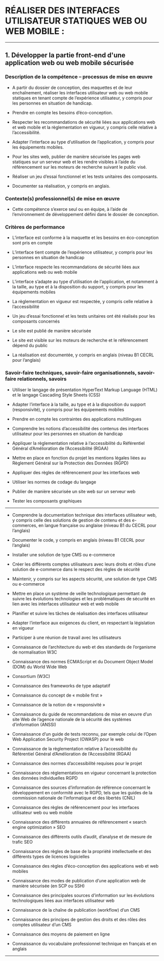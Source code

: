 # **RÉALISER DES INTERFACES UTILISATEUR STATIQUES WEB OU WEB MOBILE :**
---

## **1. Développer la partie front-end d'une application web ou web mobile sécurisée**


### **Description de la compétence – processus de mise en œuvre**


* A partir du dossier de conception, des maquettes et de leur enchaînement, réaliser les interfaces utilisateur
web ou web mobile statiques en tenant compte de l’expérience utilisateur, y compris pour les personnes
en situation de handicap.

* Prendre en compte les besoins d’éco-conception.

* Respecter les recommandations de sécurité liées aux applications web et web mobile et la règlementation
en vigueur, y compris celle relative à l’accessibilité.

* Adapter l’interface au type d’utilisation de l’application, y compris pour les équipements mobiles.

* Pour les sites web, publier de manière sécurisée les pages web statiques sur un serveur web et les rendre
visibles à l’aide du référencement sur les moteurs de recherche suivant le public visé.

* Réaliser un jeu d’essai fonctionnel et les tests unitaires des composants.

* Documenter sa réalisation, y compris en anglais.


### **Contexte(s) professionnel(s) de mise en œuvre**


* Cette compétence s’exerce seul ou en équipe, à l’aide de l’environnement de développement défini dans
le dossier de conception.


### **Critères de performance**


* L’interface est conforme à la maquette et les besoins en éco-conception sont pris en compte

* L’interface tient compte de l’expérience utilisateur, y compris pour les personnes en situation de handicap

* L’interface respecte les recommandations de sécurité liées aux applications web ou web mobile

* L’interface s’adapte au type d’utilisation de l‘application, et notamment à la taille, au type et à la disposition
du support, y compris pour les équipements mobiles

* La règlementation en vigueur est respectée, y compris celle relative à l’accessibilité

* Un jeu d’essai fonctionnel et les tests unitaires ont été réalisés pour les composants concernés

* Le site est publié de manière sécurisée

* Le site est visible sur les moteurs de recherche et le référencement dépend du public

* La réalisation est documentée, y compris en anglais (niveau B1 CECRL pour l’anglais)


### **Savoir-faire techniques, savoir-faire organisationnels, savoir-faire relationnels, savoirs**


* Utiliser le langage de présentation HyperText Markup Language (HTML) et le langage Cascading Style
Sheets (CSS)

* Adapter l’interface à la taille, au type et à la disposition du support (responsivité), y compris pour les
équipements mobiles

* Prendre en compte les contraintes des applications multilingues

* Comprendre les notions d’accessibilité des contenus des interfaces utilisateur pour les personnes en
situation de handicap

* Appliquer la règlementation relative à l’accessibilité du Référentiel Général d’Amélioration de l’Accessibilité
(RGAA)

* Mettre en place en fonction du projet les mentions légales liées au Règlement Général sur la Protection
des Données (RGPD)

* Appliquer des règles de référencement pour les interfaces web

* Utiliser les normes de codage du langage

* Publier de manière sécurisée un site web sur un serveur web

* Tester les composants graphiques

------------------------------------------------------------------------------------------------------------------------------------------------------------------------------------------


* Comprendre la documentation technique des interfaces utilisateur web, y compris celle des solutions de
gestion de contenu et des e-commerces, en langue française ou anglaise (niveau B1 du CECRL pour
l’anglais)

* Documenter le code, y compris en anglais (niveau B1 CECRL pour l’anglais)

* Installer une solution de type CMS ou e-commerce

* Créer les différents comptes utilisateurs avec leurs droits et rôles d’une solution de e-commerce dans le
respect des règles de sécurité

* Maintenir, y compris sur les aspects sécurité, une solution de type CMS ou e-commerce

* Mettre en place un système de veille technologique permettant de suivre les évolutions technologies et les
problématiques de sécurité en lien avec les interfaces utilisateur web et web mobile

* Planifier et suivre les tâches de réalisation des interfaces utilisateur

* Adapter l’interface aux exigences du client, en respectant la législation en vigueur

* Participer à une réunion de travail avec les utilisateurs

* Connaissance de l’architecture du web et des standards de l’organisme de normalisation W3C

* Connaissance des normes ECMAScript et du Document Object Model (DOM) du World Wide Web

* Consortium (W3C)

* Connaissance des frameworks de type adaptatif

* Connaissance du concept de « mobile first »

* Connaissance de la notion de « responsivité »

* Connaissance du guide de recommandations de mise en oeuvre d’un site Web de l’agence nationale de la
sécurité des systèmes d’information (ANSSI)

* Connaissance d’un guide de tests reconnu, par exemple celui de l’Open Web Application Security Project (OWASP) pour le web

* Connaissance de la règlementation relative à l’accessibilité du Référentiel Général d’Amélioration de l’Accessibilité (RGAA)

* Connaissance des normes d’accessibilité requises pour le projet

* Connaissance des réglementations en vigueur concernant la protection des données individuelles RGPD

* Connaissance des sources d’information de référence concernant le développement en conformité avec le
RGPD, tels que les guides de la commission nationale de l’informatique et des libertés (CNIL)

* Connaissance des règles de référencement pour les interfaces utilisateur web ou web mobile

* Connaissance des différents annuaires de référencement « search engine optimization » SEO

* Connaissance des différents outils d’audit, d’analyse et de mesure de trafic SEO

* Connaissance des règles de base de la propriété intellectuelle et des différents types de licences logicielles

* Connaissance des règles d’éco-conception des applications web et web mobiles

* Connaissance des modes de publication d’une application web de manière sécurisée (en SCP ou SSH)

* Connaissance des principales sources d’information sur les évolutions technologiques liées aux interfaces utilisateur web

* Connaissance de la chaîne de publication (workflow) d’un CMS

* Connaissance des principes de gestion des droits et des rôles des comptes utilisateur d’un CMS

* Connaissance des moyens de paiement en ligne

* Connaissance du vocabulaire professionnel technique en français et en anglais
---